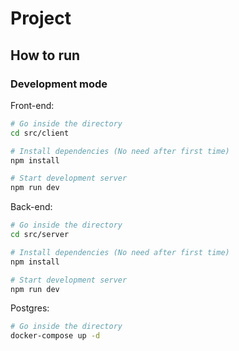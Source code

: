 # Project
## How to run
### Development mode

Front-end:
```bash
# Go inside the directory
cd src/client

# Install dependencies (No need after first time)
npm install

# Start development server
npm run dev
```

Back-end:
```bash
# Go inside the directory
cd src/server

# Install dependencies (No need after first time)
npm install

# Start development server
npm run dev
```

Postgres:
```bash
# Go inside the directory
docker-compose up -d
```